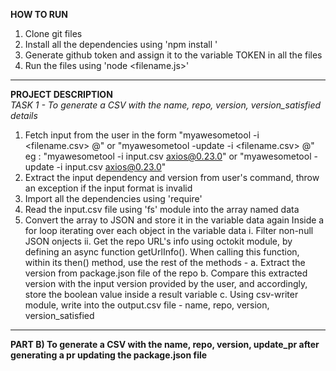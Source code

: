 ****HOW TO RUN****
  1. Clone git files
  2. Install all the dependencies using 'npm install <dependency-name>'
  3. Generate github token and assign it to the variable TOKEN in all the files
  4. Run the files using 'node <filename.js>'
  
  --------------------------

  **PROJECT DESCRIPTION** </br>
  _TASK 1 -  To generate a CSV with the name, repo, version, version_satisfied details_
  1. Fetch input from the user in the form "myawesometool -i <filename.csv> <dependency-name>@<version>" or "myawesometool -update -i <filename.csv> <dependency-name>@<version>"
      eg : "myawesometool -i input.csv axios@0.23.0" or "myawesometool -update -i input.csv axios@0.23.0"
  2. Extract the input dependency and version from user's command, throw an exception if the input format is invalid
  3. Import all the dependencies using 'require'
  4. Read the input.csv file using 'fs' module into the array named data
  5. Convert the array to JSON and store it in the variable data again
  Inside a for loop iterating over each object in the variable data
    i.  Filter non-null JSON onjects
    ii. Get the repo URL's info using octokit module, by defining an async function getUrlInfo(). When calling this function, within its then() method, use the rest of the methods - 
      a. Extract the version from package.json file of the repo
      b. Compare this extracted version with the input version provided by the user, and accordingly, store the boolean value inside a result variable 
      c. Using csv-writer module, write into the output.csv file - name, repo, version, version_satisfied
     
  -------------------------
      
**PART B) To generate a CSV with the name, repo, version, update_pr after generating a pr updating the package.json file**
    
  
 


